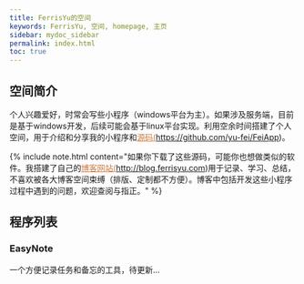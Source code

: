 ```yaml
---
title: FerrisYu的空间
keywords: FerrisYu, 空间, homepage, 主页
sidebar: mydoc_sidebar
permalink: index.html
toc: true
---
```


## 空间简介
个人兴趣爱好，时常会写些小程序（windows平台为主）。如果涉及服务端，目前是基于windows开发，后续可能会基于linux平台实现。利用空余时间搭建了个人空间，用于介绍和分享我的小程序和<a href='https://github.com/yu-fei/FeiApp' style='color: #cc793d' target='_blank'>源码(https://github.com/yu-fei/FeiApp)</a>。

{% include note.html content="如果你下载了这些源码，可能你也想做类似的软件。我搭建了自己的<a href='http://blog.ferrisyu.com' target='_blank' style='color: #cc793d'>博客网站(http://blog.ferrisyu.com)</a>用于记录、学习、总结，不喜欢被各大博客空间束缚（排版、定制都不方便）。博客中包括开发这些小程序过程中遇到的问题，欢迎查阅与指正。" %}

## 程序列表

### EasyNote

一个方便记录任务和备忘的工具，待更新...
